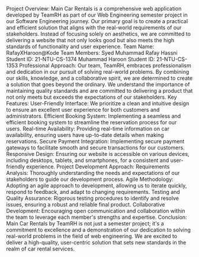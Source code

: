 Project Overview:
Main Car Rentals is a comprehensive web application developed by TeamRH as part of our Web Engineering semester project in our Software Engineering journey. Our primary goal is to create a practical and efficient solution that aligns with the real-world requirements of our stakeholders. Instead of focusing solely on aesthetics, we are committed to delivering a website that not only looks good but also meets the high standards of functionality and user experience.
Team Name: RafayXHaroon@Kode
Team Members:
Syed Muhammad Rafay Hassni
Student ID: 21-NTU-CS-1374
Muhammad Haroon
Student ID: 21-NTU-CS-1353
Professional Approach:
Our team, TeamRH, embraces professionalism and dedication in our pursuit of solving real-world problems. By combining our skills, knowledge, and a collaborative spirit, we are determined to create a solution that goes beyond the ordinary.
We understand the importance of maintaining quality standards and are committed to delivering a product that not only meets but exceeds the expectations of our stakeholders.
Key Features:
User-Friendly Interface:
We prioritize a clean and intuitive design to ensure an excellent user experience for both customers and administrators.
Efficient Booking System: 
Implementing a seamless and efficient booking system to streamline the reservation process for our users.
Real-time Availability:
Providing real-time information on car availability, ensuring users have up-to-date details when making reservations.
Secure Payment Integration:
Implementing secure payment gateways to facilitate smooth and secure transactions for our customers.
Responsive Design:
Ensuring our website is accessible on various devices, including desktops, tablets, and smartphones, for a consistent and user-friendly experience.
Project Development Approach:
Requirements Analysis: 
Thoroughly understanding the needs and expectations of our stakeholders to guide our development process.
Agile Methodology: 
Adopting an agile approach to development, allowing us to iterate quickly, respond to feedback, and adapt to changing requirements.
Testing and Quality Assurance:
Rigorous testing procedures to identify and resolve issues, ensuring a robust and reliable final product.
Collaborative Development: 
Encouraging open communication and collaboration within the team to leverage each member's strengths and expertise.
Conclusion:
Main Car Rentals by TeamRH is not just a semester project; it's a commitment to excellence and a demonstration of our dedication to solving real-world problems in the field of web engineering.
We are excited to deliver a high-quality, user-centric solution that sets new standards in the realm of car rental services.
